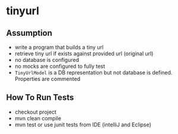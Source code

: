 # tinyurl

## Assumption

* write a program that builds  a tiny url
* retrieve tiny url if exists against provided url (original url)
* no database is configured
* no mocks are configured to fully test
* `TinyUrlModel` is a DB representation but not database is defined. Properties are commented



## How To Run Tests
* checkout project
* mvn clean compile
* mvn test or use junit tests from IDE (intelliJ and Eclipse)


